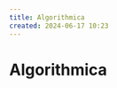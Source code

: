 ```yaml
---
title: Algorithmica
created: 2024-06-17 10:23
---
```



<!-- markdownlint-disable MD025 -->

# Algorithmica
